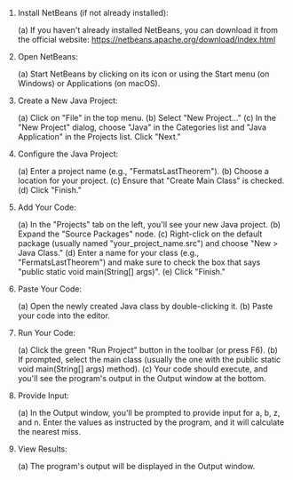 1. Install NetBeans (if not already installed):

   (a) If you haven't already installed NetBeans, you can download it from the official website: https://netbeans.apache.org/download/index.html

2. Open NetBeans:

   (a) Start NetBeans by clicking on its icon or using the Start menu (on Windows) or Applications (on macOS).

3. Create a New Java Project:

   (a) Click on "File" in the top menu.
   (b) Select "New Project..."
   (c) In the "New Project" dialog, choose "Java" in the Categories list and "Java Application" in the Projects list. Click "Next."

4. Configure the Java Project:

   (a) Enter a project name (e.g., "FermatsLastTheorem").
   (b) Choose a location for your project.
   (c) Ensure that "Create Main Class" is checked.
   (d) Click "Finish."

5. Add Your Code:

   (a) In the "Projects" tab on the left, you'll see your new Java project.
   (b) Expand the "Source Packages" node.
   (c) Right-click on the default package (usually named "your_project_name.src") and choose "New > Java Class."
   (d) Enter a name for your class (e.g., "FermatsLastTheorem") and make sure to check the box that says "public static void main(String[] args)".
   (e) Click "Finish."

6. Paste Your Code:

   (a) Open the newly created Java class by double-clicking it.
   (b) Paste your code into the editor.

7. Run Your Code:

   (a) Click the green "Run Project" button in the toolbar (or press F6).
   (b) If prompted, select the main class (usually the one with the public static void main(String[] args) method).
   (c) Your code should execute, and you'll see the program's output in the Output window at the bottom.

8. Provide Input:

   (a) In the Output window, you'll be prompted to provide input for a, b, z, and n. Enter the values as instructed by the program, and it will calculate the nearest miss.

9. View Results:

   (a) The program's output will be displayed in the Output window.